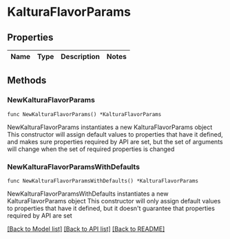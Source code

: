 # KalturaFlavorParams

## Properties

Name | Type | Description | Notes
------------ | ------------- | ------------- | -------------

## Methods

### NewKalturaFlavorParams

`func NewKalturaFlavorParams() *KalturaFlavorParams`

NewKalturaFlavorParams instantiates a new KalturaFlavorParams object
This constructor will assign default values to properties that have it defined,
and makes sure properties required by API are set, but the set of arguments
will change when the set of required properties is changed

### NewKalturaFlavorParamsWithDefaults

`func NewKalturaFlavorParamsWithDefaults() *KalturaFlavorParams`

NewKalturaFlavorParamsWithDefaults instantiates a new KalturaFlavorParams object
This constructor will only assign default values to properties that have it defined,
but it doesn't guarantee that properties required by API are set


[[Back to Model list]](../README.md#documentation-for-models) [[Back to API list]](../README.md#documentation-for-api-endpoints) [[Back to README]](../README.md)


